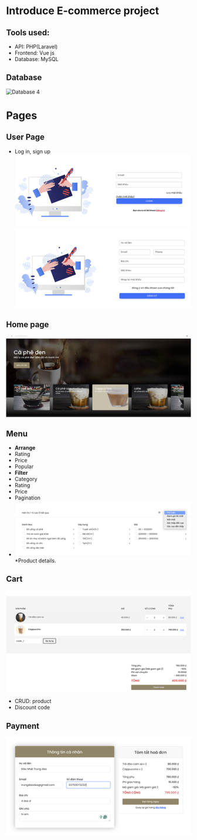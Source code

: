 # Introduce E-commerce project
 
## Tools used:
* API: PHP(Laravel)
* Frontend: Vue js
* Database: MySQL

## Database
![Database 4](docs/images/Database.png)

# Pages
## User Page
* Log in, sign up
![Database 4](docs/images/login.png)
![Database 4](docs/images/regester.png)
## Home page
![Database 4](docs/images/home.png)
## Menu
* **Arrange** 
 * Rating
 * Price
 * Popular
* **Filter**
 * Category
 * Rating
 * Price 
* Pagination
* ![Database 4](docs/images/detail.png)
*Product details.
## Cart
![Database 4](docs/images/cart.png)
* CRUD: product
* Discount code
## Payment
![Database 4](docs/images/payment.png)
